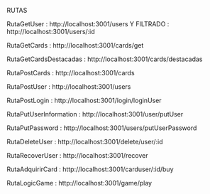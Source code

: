 RUTAS

RutaGetUser : http://localhost:3001/users Y FILTRADO : http://localhost:3001/users/:id

RutaGetCards : http://localhost:3001/cards/get

RutaGetCardsDestacadas : http://localhost:3001/cards/destacadas

RutaPostCards : http://localhost:3001/cards

RutaPostUser : http://localhost:3001/users

RutaPostLogin : http://localhost:3001/login/loginUser

RutaPutUserInformation : http://localhost:3001/user/putUser

RutaPutPassword : http://localhost:3001/users/putUserPassword

RutaDeleteUser : http://localhost:3001/delete/user/:id

RutaRecoverUser : http://localhost:3001/recover

RutaAdquirirCard : http://localhost:3001/carduser/:id/buy

RutaLogicGame : http://localhost:3001/game/play

